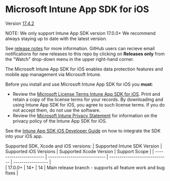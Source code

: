 # Microsoft Intune App SDK for iOS 

Version [17.4.2](https://github.com/msintuneappsdk/ms-intune-app-sdk-ios/releases)

NOTE: We only support Intune App SDK version 17.0.0+ We recommend always staying up to date with the latest version.

See [release notes](https://github.com/msintuneappsdk/ms-intune-app-sdk-ios/releases) for more information. GitHub users can recieve email notifications for new releases to this repo by clicking on **Releases only** from the "Watch" drop-down menu in the upper right-hand corner.

The Microsoft Intune App SDK for iOS enables data protection features and mobile app management via Microsoft Intune.

Before you install and use Microsoft Intune App SDK for iOS you **must**:
* Review the [Microsoft License Terms Intune App SDK for iOS](https://github.com/msintuneappsdk/ms-intune-app-sdk-ios/blob/master/Microsoft%20License%20Terms%20Intune%20App%20SDK%20for%20iOS.pdf). Print and retain a copy of the license terms for your records. By downloading and using Intune App SDK for iOS, you agree to such license terms.  If you do not accept them, do not use the software.
* Review the [Microsoft Intune Privacy Statement](https://docs.microsoft.com/legal/intune/microsoft-intune-privacy-statement) for information on the privacy policy of the Intune App SDK for iOS.

See the [Intune App SDK iOS Developer Guide](https://docs.microsoft.com/en-us/intune/develop/intune-app-sdk-ios) on how to integrate the SDK into your iOS app.

Supported SDK, Xcode and iOS versions:
| Supported Intune SDK Version  | Supported iOS Versions  | Supported Xcode Version | Support Scope |
| ----------------------- | ---------------------------- | -----------------------------  | ----------------- |                         
| 17.0.0+                     | 14+                               | 14                                       | Main release branch - supports all feature work and bug fixes |
